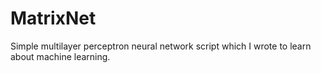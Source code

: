 # MatrixNet
Simple multilayer perceptron neural network script which I wrote to learn about machine learning.
